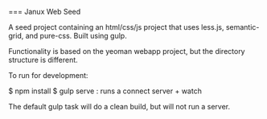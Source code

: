 === Janux Web Seed

A seed project containing an html/css/js project that uses less.js,
semantic-grid, and pure-css.  Built using gulp.

Functionality is based on the yeoman webapp project, but the directory structure
is different.

To run for development:

  $ npm install
  $ gulp serve  : runs a connect server + watch

The default gulp task will do a clean build, but will not run a server.


